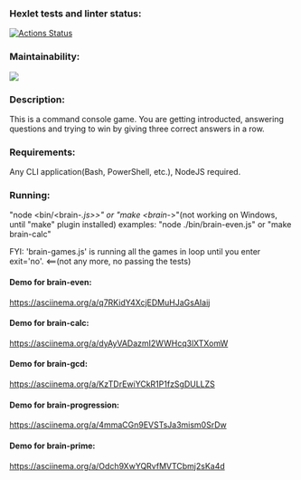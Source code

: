 ### Hexlet tests and linter status:

[![Actions Status](https://github.com/SergiusBlack/qa-auto-engineer-javascript-project-44/actions/workflows/hexlet-check.yml/badge.svg)](https://github.com/SergiusBlack/qa-auto-engineer-javascript-project-44/actions)

### Maintainability:
<a href="https://codeclimate.com/github/SergiusBlack/qa-auto-engineer-javascript-project-44/maintainability"><img src="https://api.codeclimate.com/v1/badges/997386a62eb072ad3585/maintainability" /></a>

### Description:
This is a command console game. You are getting introducted, answering questions and trying to win by giving three correct answers in a row.

### Requirements:
Any CLI application(Bash, PowerShell, etc.), NodeJS required.

### Running:
"node <bin/<brain-*.js>>" or "make <brain-*>"(not working on Windows, until "make" plugin installed)
examples: "node ./bin/brain-even.js" or "make brain-calc"

FYI: 'brain-games.js' is running all the games in loop until you enter exit='no'. <==(not any more, no passing the tests)

#### Demo for brain-even:
https://asciinema.org/a/q7RKidY4XcjEDMuHJaGsAIaij

#### Demo for brain-calc:
https://asciinema.org/a/dyAyVADazmI2WWHcq3lXTXomW

#### Demo for brain-gcd:
https://asciinema.org/a/KzTDrEwiYCkR1P1fzSgDULLZS

#### Demo for brain-progression:
https://asciinema.org/a/4mmaCGn9EVSTsJa3mism0SrDw

#### Demo for brain-prime:
https://asciinema.org/a/Odch9XwYQRvfMVTCbmj2sKa4d